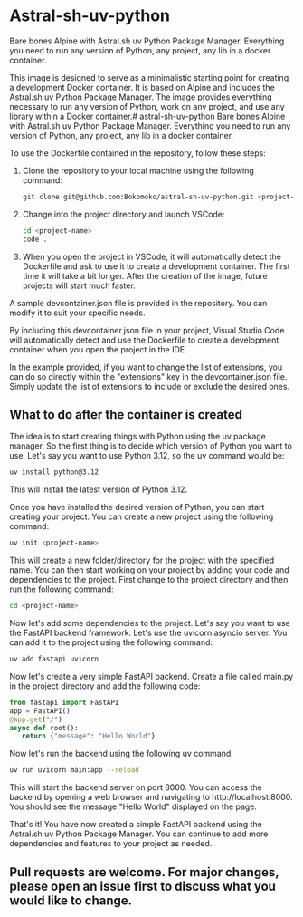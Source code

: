 # Astral-sh-uv-python

Bare bones Alpine with Astral.sh uv Python Package Manager. Everything you need to run any version of Python, any project, any lib in a docker container.

This image is designed to serve as a minimalistic starting point for creating a development Docker container. It is based on Alpine and includes the Astral.sh uv Python Package Manager. The image provides everything necessary to run any version of Python, work on any project, and use any library within a Docker container.# astral-sh-uv-python
Bare bones Alpine with Astral.sh uv Python Package Manager. Everything you need to run any version of Python, any project, any lib in a docker container.

To use the Dockerfile contained in the repository, follow these steps:

1. Clone the repository to your local machine using the following command:

   ```bash
   git clone git@github.com:Bokomoko/astral-sh-uv-python.git <project-name>
   ```

2. Change into the project directory and launch VSCode:

   ```bash
   cd <project-name>
   code .
   ```

3. When you open the project in VSCode, it will automatically detect the Dockerfile and ask to use it to create a development container. The first time it will take a bit longer. After the creation of the image, future projects will start much faster.

A sample devcontainer.json file is provided in the repository. You can modify it to suit your specific needs.

By including this devcontainer.json file in your project, Visual Studio Code will automatically detect and use the Dockerfile to create a development container when you open the project in the IDE.

In the example provided, if you want to change the list of extensions, you can do so directly within the "extensions" key in the devcontainer.json file. Simply update the list of extensions to include or exclude the desired ones.

## What to do after the container is created

The idea is to start creating things with Python using the uv package manager. So the first thing is to decide which version of Python you want to use. Let's say you want to use Python 3.12, so the uv command would be:

```bash
uv install python@3.12
```

This will install the latest version of Python 3.12.

Once you have installed the desired version of Python, you can start creating your project. You can create a new project using the following command:

```bash
uv init <project-name>
```

This will create a new folder/directory for the project with the specified name. You can then start working on your project by adding your code and dependencies to the project. First change to the project directory and then run the following command:

```bash
cd <project-name>
```

Now let's add some dependencies to the project. Let's say you want to use the FastAPI backend framework. Let's use the uvicorn asyncio server. You can add it to the project using the following command:

```bash
uv add fastapi uvicorn
```

Now let's create a very simple FastAPI backend. Create a file called main.py in the project directory and add the following code:

```python
from fastapi import FastAPI
app = FastAPI()
@app.get("/")
async def root():
   return {"message": "Hello World"}

```

Now let's run the backend using the following uv command:

```bash
uv run uvicorn main:app --reload
```

This will start the backend server on port 8000. You can access the backend by opening a web browser and navigating to http://localhost:8000. You should see the message "Hello World" displayed on the page.

That's it! You have now created a simple FastAPI backend using the Astral.sh uv Python Package Manager. You can continue to add more dependencies and features to your project as needed.

## Pull requests are  welcome. For major changes, please open an issue first to discuss what you would like to change.



